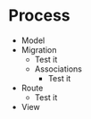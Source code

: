 # Process

- Model
- Migration
    - Test it
  - Associations
    - Test it
- Route
  - Test it
- View
